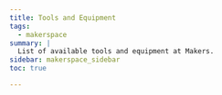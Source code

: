 ```yaml
---
title: Tools and Equipment
tags:
  - makerspace
summary: |
  List of available tools and equipment at Makers.
sidebar: makerspace_sidebar
toc: true

---
```


